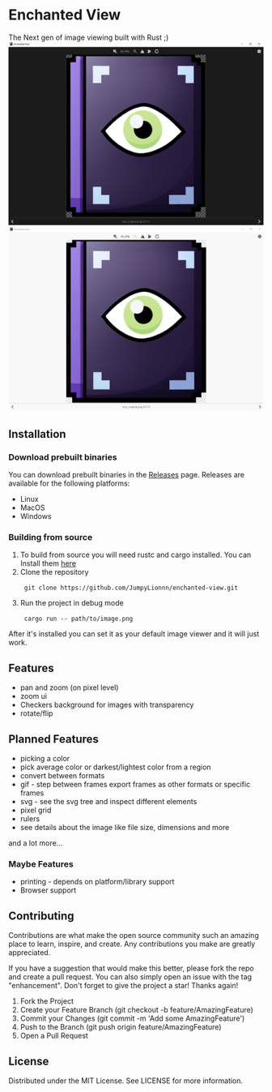 # Enchanted View
The Next gen of image viewing built with Rust ;)
![Showcase](./.github/showcase-dark.PNG#gh-dark-mode-only)
![Showcase](./.github/showcase-light.PNG#gh-light-mode-only)
## Installation
### Download prebuilt binaries
You can download prebuilt binaries in the [Releases](https://github.com/JumpyLionnn/enchanted-view/releases/latest) page.
Releases are available for the following platforms:
- Linux
- MacOS
- Windows
### Building from source
1. To build from source you will need rustc and cargo installed. You can Install them [here](https://www.rust-lang.org/tools/install)
2. Clone the repository
   ```
    git clone https://github.com/JumpyLionnn/enchanted-view.git
   ```
3. Run the project in debug mode
   ```
    cargo run -- path/to/image.png
   ```
After it's installed you can set it as your default image viewer and it will just work.

## Features
- pan and zoom (on pixel level)
- zoom ui
- Checkers background for images with transparency
- rotate/flip

## Planned Features
- picking a color
- pick average color or darkest/lightest color from a region
- convert between formats
- gif - step between frames export frames as other formats or specific frames
- svg - see the svg tree and inspect different elements
- pixel grid
- rulers
- see details about the image like file size, dimensions and more

and a lot more...
### Maybe Features
- printing - depends on platform/library support
- Browser support

## Contributing
Contributions are what make the open source community such an amazing place to learn, inspire, and create. Any contributions you make are greatly appreciated.

If you have a suggestion that would make this better, please fork the repo and create a pull request. You can also simply open an issue with the tag "enhancement". Don't forget to give the project a star! Thanks again!

1. Fork the Project
2. Create your Feature Branch (git checkout -b feature/AmazingFeature)
3. Commit your Changes (git commit -m 'Add some AmazingFeature')
4. Push to the Branch (git push origin feature/AmazingFeature)
5. Open a Pull Request

## License
Distributed under the MIT License. See LICENSE for more information.